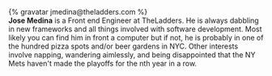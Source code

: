 <div class="profile-container">
  <div class="profile-thumb">
    {% gravatar jmedina@theladders.com %}
  </div>
  <div class="profile-content">
    <strong>Jose Medina</strong> is a Front end Engineer at TheLadders.  He is always dabbling in new frameworks and all things involved with software development.  Most likely you can find him in front a computer but if not, he is probably in one of the hundred pizza spots and/or beer gardens in NYC. Other interests involve napping, wandering aimlessly, and being disappointed that the NY Mets haven't made the playoffs for the nth year in a row.
  </div>
</div>
